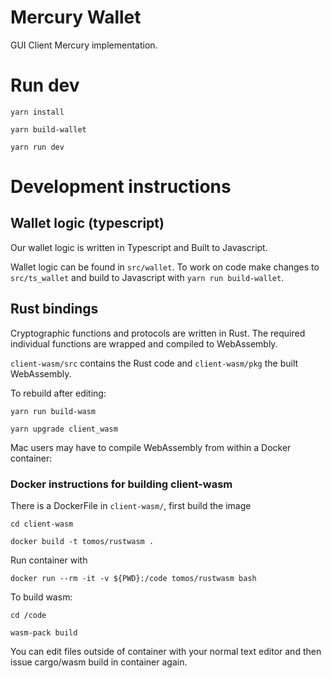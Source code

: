 # Mercury Wallet

GUI Client Mercury implementation.


# Run dev

`yarn install`

`yarn build-wallet`

`yarn run dev`


# Development instructions

## Wallet logic (typescript)

Our wallet logic is written in Typescript and Built to Javascript.

Wallet logic can be found in `src/wallet`. To work on code make changes to `src/ts_wallet`
and build to Javascript with `yarn run build-wallet`.


## Rust bindings

Cryptographic functions and protocols are written in Rust. The required individual functions
are wrapped and compiled to WebAssembly.

`client-wasm/src` contains the Rust code and `client-wasm/pkg` the built WebAssembly.

To rebuild after editing:

`yarn run build-wasm`

`yarn upgrade client_wasm`


Mac users may have to compile WebAssembly from within a Docker container:


### Docker instructions for building client-wasm

There is a DockerFile in `client-wasm/`, first build the image

`cd client-wasm`

`docker build -t tomos/rustwasm .`

Run container with

`docker run --rm -it -v ${PWD}:/code tomos/rustwasm bash`

To build wasm:

`cd /code`

`wasm-pack build`

You can edit files outside of container with your normal text editor and then
issue cargo/wasm build in container again.
